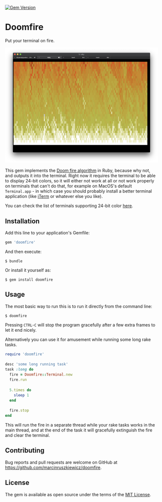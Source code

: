 [![Gem Version](https://badge.fury.io/rb/doomfire.svg)](https://badge.fury.io/rb/doomfire)

# Doomfire

Put your terminal on fire.

![terminal example](examples/terminal.png)

This gem implements the [Doom fire algorithm](https://fabiensanglard.net/doom_fire_psx/) in Ruby, because why not, and outputs it into the terminal. Right now it requires the terminal to be able to display 24-bit colors, so it will either not work at all or not work properly on terminals that can't do that, for example on MacOS's default `Terminal.app` - in which case you should probably install a better terminal application (like [iTerm](https://www.iterm2.com) or whatever else you like).

You can check the list of terminals supporting 24-bit color [here](https://github.com/termstandard/colors).

## Installation

Add this line to your application's Gemfile:

```ruby
gem 'doomfire'
```

And then execute:

    $ bundle

Or install it yourself as:

    $ gem install doomfire

## Usage

The most basic way to run this is to run it directly from the command line:

    $ doomfire

Pressing `CTRL`-`C` will stop the program gracefully after a few extra frames to let it end nicely.

Alternatively you can use it for amusement while running some long rake tasks.

```ruby
require 'doomfire'

desc 'some long running task'
task :long do
  fire = Doomfire::Terminal.new
  fire.run

  5.times do
    sleep 1
  end

  fire.stop
end
```

This will run the fire in a separate thread while your rake tasks works in the main thread, and at the end of the task it will gracefully extinguish the fire and clear the terminal.

## Contributing

Bug reports and pull requests are welcome on GitHub at https://github.com/marcinruszkiewicz/doomfire.

## License

The gem is available as open source under the terms of the [MIT License](https://opensource.org/licenses/MIT).
